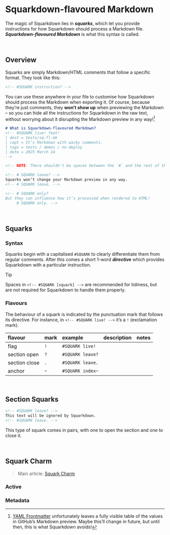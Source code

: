 # Squarkdown-flavoured Markdown
<!-- #SQUARK live!
| dest = docs/walkthrough/squarkdown-flavoured-markdown
-->

The magic of Squarkdown lies in ***squarks***, which let you provide instructions for how Squarkdown should process a Markdown file. ***Squarkdown-flavoured Markdown*** is what this syntax is called.


<br>


## Overview

Squarks are simply Markdown/HTML comments that follow a specific format. They look like this:

```md
<!-- #SQUARK instruction? -->
```

You can use these anywhere in your file to customise how Squarkdown should process the Markdown when exporting it. Of course, because they’re just comments, they **won’t show up** when previewing the Markdown – so you can hide all the instructions for Squarkdown in the raw text, without worrying about it disrupting the Markdown preview in any way![^disrupt-preview]

[^disrupt-preview]: [YAML Frontmatter](https://docs.github.com/en/contributing/writing-for-github-docs/using-yaml-frontmatter) unfortunately leaves a fully visible table of the values in GitHub’s Markdown preview. Maybe this’ll change in future, but until then, this is what Squarkdown avoids!

```md
# What is Squarkdown-flavoured Markdown?
<!-- #SQUARK live! feat!
| dest = tests/sq-fl-mk
| capt = It’s Markdown with wacky comments.
| tags = tests / demos / no-deploy
| date = 2025 March 14
-->

<!-- NOTE: There shouldn't be spaces between the `#` and the rest of the squark, but having a real squark in the demo code interferes with *actual* Squarkdown LMAO -->

<!-- # SQUARK leave? -->
Squarks won’t change your Markdown preview in any way.
<!-- # SQUARK leave. -->

<!-- # SQUARK only?
But they can influence how it’s processed when rendered to HTML!
     # SQUARK only. -->

```


<br>


## Squarks

### Syntax
Squarks begin with a capitalised `#SQUARK` to clearly differentiate them from regular comments. After this comes a short 1-word ***directive*** which provides Squarkdown with a particular instruction.

> [!Tip]
> Spaces in `<!-- #SQUARK [squark] -->` are recommended for tidiness, but are not required for Squarkdown to handle them properly.

### Flavours
The behaviour of a squark is indicated by the punctuation mark that follows its directive. For instance, in `<!-- #SQUARK live! -->` it’s a `!` (exclamation mark).

| flavour       | mark | example | description | notes |
| :------------ | :--- | :------ | :---------- | :---- |
| flag          | `!`  | `#SQUARK live!` |
| section open  | `?`  | `#SQUARK leave?` |
| section close | `.`  | `#SQUARK leave.` |
| anchor        | `~`  | `#SQUARK index~` |


<br>


## Section Squarks

```md
<!-- #SQUARK leave? -->
This text will be ignored by Squarkdown.
<!-- #SQUARK leave. -->
```

This type of squark comes in pairs, with one to open the section and one to close it.


<br>


## Squark Charm

> Main article: [Squark Charm](../ref/squark-charm.md)

### Active

### Metadata
